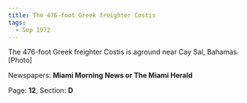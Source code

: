 ```yaml
---  
title: The 476-foot Greek freighter Costis  
tags:  
  - Sep 1972  
---  
```

  
The 476-foot Greek freighter Costis is aground near Cay Sal, Bahamas. [Photo]  
  
Newspapers: **Miami Morning News or The Miami Herald**  
  
Page: **12**, Section: **D** 
